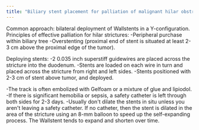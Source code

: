 ```yaml
---
title: "Biliary stent placement for palliation of malignant hilar obstruction: principles and technique for drainage"
---
```

Common approach: bilateral deployment of Wallstents in a Y-configuration.
Principles of effective palliation for hilar strictures:
-Peripheral purchase within biliary tree
-Overstenting (proximal end of stent is situated at least 2-3 cm above the proximal edge of the tumor).

Deploying stents:
-2 0.035 inch superstiff guidewires are placed across the stricture into the duodenum.
-Stents are loaded on each wire in turn and placed across the stricture from right and left sides.
-Stents positioned with 2-3 cm of stent above tumor, and deployed.

-The track is often embolized with Gelfoam or a mixture of glue and lipiodol.
-If there is significant hemobilia or sepsis, a safety catheter is left through both sides for 2-3 days.
-Usually don't dilate the stents in situ unless you aren't leaving a safety catheter. If no catheter, then the stent is dilated in the area of the stricture using an 8-mm balloon to speed up the self-expanding process. The Wallstent tends to expand and shorten over time.

